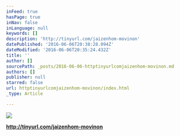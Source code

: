 ```yaml
---
inFeed: true
hasPage: true
inNav: false
inLanguage: null
keywords: []
description: 'http://tinyurl.com/jaizenhom-movinon'
datePublished: '2016-06-06T20:38:28.094Z'
dateModified: '2016-06-06T20:35:24.432Z'
title: ''
author: []
sourcePath: _posts/2016-06-06-httptinyurlcomjaizenhom-movinon.md
authors: []
publisher: null
starred: false
url: httptinyurlcomjaizenhom-movinon/index.html
_type: Article

---
```

![](https://the-grid-user-content.s3-us-west-2.amazonaws.com/805f4182-0af3-4b84-84ac-3c0ff648a2fa.jpg)

**http://tinyurl.com/jaizenhom-movinon**